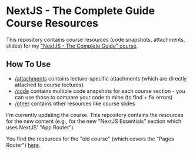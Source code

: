 # NextJS - The Complete Guide Course Resources

This repository contains course resources (code snapshots, attachments, slides) for my ["NextJS - The Complete Guide" course](https://acad.link/nextjs).

## How To Use

- [/attachments](/attachments/) contains lecture-specific attachments (which are directly attached to course lectures)
- [/code](/code/) contains multiple code snapshots for each course section - you can use those to compare your code to mine (to find + fix errors)
- [/other](/other/) contains other resources like course slides

I'm currently updating the course. This repository contains the resources for the new content (e.g., for the new "NextJS Essentials" section which uses NextJS' "App Router").

You find the resources for the "old course" (which covers the "Pages Router") [here](https://github.com/mschwarzmueller/nextjs-course-code).
